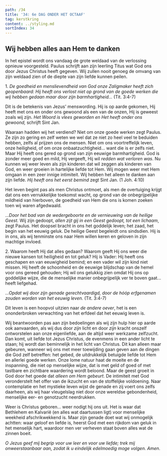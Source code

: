 ```yaml
---
path: /34
title: '34: 6e DAG ONDER HET OCTAAF'
tag: kerstkring
content: ../styling.md
sortIndex: 34
---
```


## Wij hebben alles aan Hem te danken

In het epistel wordt ons vandaag de grote weldaad van de verlossing opnieuw voorgesteld. Paulus schrijft aan zijn leerling Titus wat God ons door Jezus Christus heeft gegeven. Wij zullen nooit genoeg de omvang van zijn weldaad zien of de diepte van zijn liefde kunnen peilen.

1\. _De goedheid en menslievendheid van God onze Zaligmaker heeft zich geopenbaard: Hij heeft ons verlost niet op grond van de goede werken die wij hebben gedaan maar door zijn barmhartigheid..._ (Tit. 3:4-7)

Dit is de betekenis van Jezus' menswording. Hij is op aarde gekomen, Hij heeft met ons en onder ons gewoond als een van de onzen, Hij is geweest zoals wij zijn. _Het Woord is vlees geworden en Het heeft onder ons gewoond,_ schrijft Sint Jan.

Waaraan hadden wij het verdiend? Niet om onze goede werken zegt Paulus. Ze zijn zo gering en zelf weten we wel dat ze niet zo heel veel te beduiden hebben, zelfs al prijzen ons de mensen. Niet om ons voortreffelijk leven, onze heiligheid, of om onze onbaatzuchtigheid... want die is er zelfs niet. Maar Hij heeft ons gered op grond van zijn eeuwige barmhartigheid. God is zonder meer goed en mild, Hij vergeeft, Hij wil _redden wat verloren was_. Nu kunnen wij weer leven als zijn kinderen dat wil zeggen als kinderen van God, en weer groeien in hartelijke liefde tot Hem. Wij mogen weer met Hem omgaan in een zeer innige intimiteit. Wij hebben het alleen te danken aan zijn liefde. _Hij heeft ons het eerst bemind_ zegt Sint Jan. (1 Joh. 4:10)

Het leven begint pas als men Christus ontmoet, als men de overtuiging krijgt dat ons een verrukkelijke toekomst wacht, op grond van de onbegrijpelijke mildheid van hierboven, de goedheid van Hem die ons is komen zoeken toen wij waren afgedwaald.

_...Door het bad van de wedergeboorte en de vernieuwing van de heilige Geest._ Wij zijn gedoopt, _allen zijt gij in een Geest gedoopt, tot een lichaam_, zegt Paulus. Het doopsel bracht in ons het goddelijk leven; het zaad, het begin van het eeuwig geluk. De heilige Geest begeleidt ons sindsdien. Hij is in ons, als wij tenminste ons naar Hem willen keren en geloven in zijn machtige invloed.

2\. Waarom heeft Hij dat alles gedaan? Waarom geeft Hij ons weer die nieuwe kansen tot heiligheid en tot geluk? Hij is Vader: Hij heeft ons geschapen en van eeuwigheid bemind; en een vader wil zijn kind niet missen. Hij heeft de schoonheid en de eeuwige blijdschap van de hemel voor ons gereed gehouden; Hij wil ons gelukkig zien omdat Hij ons op goddelijke wijze, die de menselijke manier onbegrijpelijk ver te boven gaat... heeft liefgehad.

_...Opdat wij door zijn genade gerechtvaardigd, door de hóóp erfgenamen zouden worden van het eeuwig leven._ (Tit. 3:4-7)

Dit leven is een hoopvol uitzien naar _de andere oever_, het is een ononderbroken verwachting van het erfdeel dat het eeuwig leven is.

Wij beantwoorden pas aan zijn bedoelingen als wij zijn hulp hier op aarde ook aanvaarden, als wij dus door _zijn_ licht en door _zijn_ kracht onszelf ontworstelen aan onze eigenliefde, aan de altijd weer werkzame zelfzucht. Dan komt, uit liefde tot Jezus Christus, de evenmens in een ander licht te staan; hij wordt dan beminnelijk in het licht van Christus. Dit kan alleen maar gebeuren, wanneer wij ons met meer toewijding gaan geven aan de dingen die God zelf betreffen: het gebed, de uitdrukkelijk betuigde liefde tot Hem en allerlei goede werken. Onze lome natuur haat de moeite en de inspanning, die niet op menselijke wijze, dat is met geld of goed of met tastbare en zichtbare waardering wordt beloond. Maar de geest groeit in God door het goede dat _alleen om Hem gebeurt_. De intimiteit met God veronderstelt het offer van de ikzucht en van de stoffelijke voldoening. Naar contemplatie en het mystieke leven wijst de genade en zij voert ons zelfs daarheen, als wij haar vleugelslag niet door onze wereldse gebondenheid, menselijke eer- en genotzucht neerdrukken.

Weer is Christus geboren... weer nodigt hij ons uit. Het is waar dat Bethlehem en Kalvarië (en alles wat daartussen ligt) voor menselijke weekheid afschrikwekkend is. Maar zijn genade doet wat wij onmogelijk achtten: waar geloof en liefde is, heerst God met een rijkdom van geluk in het menselijk hart, waardoor men ver verheven staat boven alles wat de zinnen boeit.

_O Jezus geef mij begrip voor uw leer en voor uw liefde; trek mij onweerstaanbaar aan, zodat ik u eindelijk edelmoedig moge volgen. Amen._
